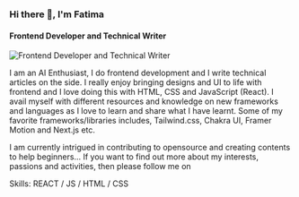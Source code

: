 ### Hi there 👋, I'm Fatima
#### Frontend Developer and Technical Writer
![Frontend Developer and Technical Writer](https://www.canva.com/design/DAEYoQ6kVB4/gJXaCNQSLpmFqUuyFi_Xjw/view?utm_content=DAEYoQ6kVB4&utm_campaign=designshare&utm_medium=link&utm_source=publishsharelink)


I am an AI Enthusiast, I do frontend development and I write technical articles on the side. I really enjoy bringing designs and UI to life with frontend and I love doing this with HTML, CSS and JavaScript (React). I avail myself with different resources and knowledge on new frameworks and languages as I love to learn and share what I have learnt. Some of my favorite frameworks/libraries includes, Tailwind.css, Chakra UI, Framer Motion and Next.js etc.

I am currently intrigued in contributing to opensource and creating contents to help beginners... If you want to find out more about my interests, passions and activities, then please follow me on

Skills: REACT / JS / HTML / CSS





